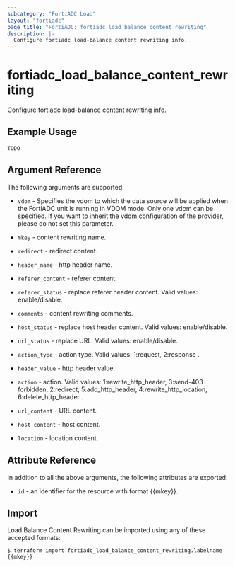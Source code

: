 ```yaml
---
subcategory: "FortiADC Load"
layout: "fortiadc"
page_title: "FortiADC: fortiadc_load_balance_content_rewriting"
description: |-
  Configure fortiadc load-balance content rewriting info.
---
```


# fortiadc_load_balance_content_rewriting
Configure fortiadc load-balance content rewriting info.

## Example Usage
```hcl
TODO
```

## Argument Reference

The following arguments are supported:

* `vdom` - Specifies the vdom to which the data source will be applied when the FortiADC unit is running in VDOM mode. Only one vdom can be specified. If you want to inherit the vdom configuration of the provider, please do not set this parameter.
* `mkey` - content rewriting name.

* `redirect` - redirect content. 
* `header_name` - http header name. 
* `referer_content` - referer content. 
* `referer_status` - replace referer header content. Valid values: enable/disable.
* `comments` - content rewriting comments. 
* `host_status` - replace host header content. Valid values: enable/disable.
* `url_status` - replace URL. Valid values: enable/disable.
* `action_type` - action type. Valid values: 1:request, 2:response .
* `header_value` - http header value. 
* `action` - action. Valid values: 1:rewrite_http_header, 3:send-403-forbidden, 2:redirect, 5:add_http_header, 4:rewrite_http_location, 6:delete_http_header .
* `url_content` - URL content. 
* `host_content` - host content. 

* `location` - location content. 

## Attribute Reference

In addition to all the above arguments, the following attributes are exported:
* `id` - an identifier for the resource with format {{mkey}}.

## Import
 Load Balance Content Rewriting can be imported using any of these accepted formats:
```
$ terraform import fortiadc_load_balance_content_rewriting.labelname {{mkey}}
```
